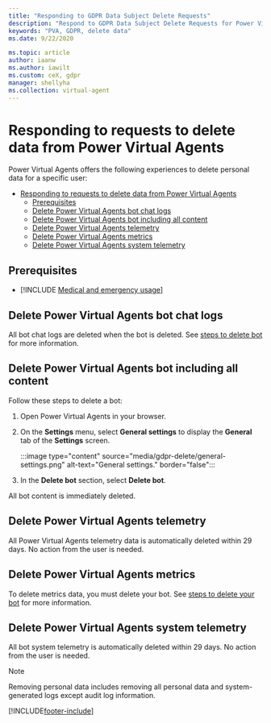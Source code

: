 ```yaml
---
title: "Responding to GDPR Data Subject Delete Requests"
description: "Respond to GDPR Data Subject Delete Requests for Power Virtual Agents."
keywords: "PVA, GDPR, delete data"
ms.date: 9/22/2020

ms.topic: article
author: iaanw
ms.author: iawilt
ms.custom: ceX, gdpr
manager: shellyha
ms.collection: virtual-agent
---
```


# Responding to requests to delete data from Power Virtual Agents

Power Virtual Agents offers the following experiences to delete personal data for a specific user:

- [Responding to requests to delete data from Power Virtual Agents](#responding-to-requests-to-delete-data-from-power-virtual-agents)
  - [Prerequisites](#prerequisites)
  - [Delete Power Virtual Agents bot chat logs](#delete-power-virtual-agents-bot-chat-logs)
  - [Delete Power Virtual Agents bot including all content](#delete-power-virtual-agents-bot-including-all-content)
  - [Delete Power Virtual Agents telemetry](#delete-power-virtual-agents-telemetry)
  - [Delete Power Virtual Agents metrics](#delete-power-virtual-agents-metrics)
  - [Delete Power Virtual Agents system telemetry](#delete-power-virtual-agents-system-telemetry)

## Prerequisites

* [!INCLUDE [Medical and emergency usage](includes/pva-usage-limitations.md)]

## Delete Power Virtual Agents bot chat logs

All bot chat logs are deleted when the bot is deleted. See [steps to delete bot](#delete-power-virtual-agents-bot-including-all-content) for more information.

## Delete Power Virtual Agents bot including all content

Follow these steps to delete a bot:

1. Open Power Virtual Agents in your browser.
1. On the **Settings** menu, select **General settings** to display the **General** tab of the **Settings** screen.

   :::image type="content" source="media/gdpr-delete/general-settings.png" alt-text="General settings." border="false":::

1. In the **Delete bot** section, select **Delete bot**.

All bot content is immediately deleted.

## Delete Power Virtual Agents telemetry

All Power Virtual Agents telemetry data is automatically deleted within 29 days. No action from the user is needed.

## Delete Power Virtual Agents metrics

To delete metrics data, you must delete your bot. See [steps to delete your bot](#delete-power-virtual-agents-bot-including-all-content) for more information.

## Delete Power Virtual Agents system telemetry

All bot system telemetry is automatically deleted within 29 days. No action from the user is needed.

> [!NOTE]
> Removing personal data includes removing all personal data and system-generated logs except audit log information.

[!INCLUDE[footer-include](includes/footer-banner.md)]
